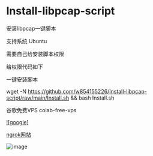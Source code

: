 # Install-libpcap-script

安装libpcap一键脚本

支持系统 Ubuntu

需要自己给安装脚本权限

给权限代码如下

一键安装脚本

wget -N https://github.com/w854155226/Install-libpcap-script/raw/main/Install.sh && bash Install.sh

谷歌免费VPS colab-free-vps  

[![google]](https://colab.research.google.com/github/gokulapap/colab-free-vps/blob/main/colab_free_vps.ipynb#scrollTo=uC-OXOiq8koc)

[ngrok网站](https://ngrok.com/)

![image](https://github.com/w854155226/Install-libpcap-script/raw/main/img/1.png)
